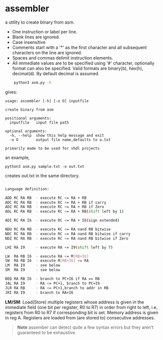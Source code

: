 # assembler

a utility to create binary from asm.

- One instruction or label per line.
- Blank lines are ignored.
- Case insensitive
- Comments start with a '*' as the first character and all subsequent characters on the line are ignored.
- Spaces and  commas delimit instruction elements.
- All immediate values are to be specified using '#' character, optionally format can also be specified. Valid formats are binary(b), hex(h), decimal(d). By default decimal is assumed.
<!-- 
- A label ends with a colon and must be a single symbol on its own line.
- A label is immediately followed by a instruction 
- A label can be any single continuous sequence of printable characters; a colon or space terminates the symbol. -->

<!-- - Address of 1st line taken to be 0. --can improve ORG  -->
<!-- 
Features:
- ORG Directive
- Labels
   -->
```bash
    python3 asm.py -h       
```
gives:

```
usage: assembler [-h] [-o O] inputfile

create binary from asm

positional arguments:
  inputfile   input file path

optional arguments:
  -h, --help  show this help message and exit
  -o O        output file name,defaults to a.txt

primarily made to be used for vhdl projects
```
an example,

```
python3 asm.py sample.txt -o out.txt
```
creates out.txt in the same directory.

```bash

Language definition:

ADD RC RA RB  - execute RC <= RA + RB
ADC RC RA RB  - execute RC <= RA + RB if carry
ADZ RC RA RB  - execute RC <= RA + RB if Zero
ADL RC RA RB  - execute RC <= RA + RB(shift left by 1) 

ADI RC RA I6  - execute RC <= RA + I6(sign extended)

NDU RC RA RB  - execute RC <= RA nand RB bitwise
NDC RC RA RB  - execute RC <= RA nand RB bitwise if carry
NDZ RC RA RB  - execute RC <= RA nand RB bitwise if Zero

LHI RA I9     - execute RA <= I9(shift left by 7)

LW  RA RB I6  - execute RA <= M[RB+I6]
SW  RA RB I6  - execute M[RB+I6] <= RA
LM  RA I9     - see below
SM  RA I9     - see below

BEQ RA RB I6  - branch to PC+I6 if RA == RB
JAL RA I9     - RA <= PC+1, branch to PC+I9
JLR RA RB     - RA <= PC+1,branch to addr in RB
JRI RA I9     - branch to RA+I6
```

**LM/SM**:
Load(Store) multiple registers whose address is given in the immediate field (one bit per register, R0 to R7) in order from right to left, i.e, registers from R0 to R7 if corresponding bit is set. Memory address is given in reg A. Registers are loaded from (are stored to) consecutive addresses.

> **Note** assember can detect quite a few syntax errors but they aren't guaranteed to be exhaustive.

